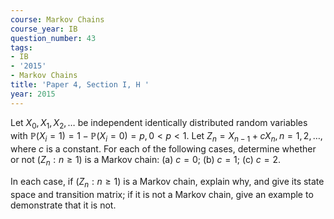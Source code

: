 ```yaml
---
course: Markov Chains
course_year: IB
question_number: 43
tags:
- IB
- '2015'
- Markov Chains
title: 'Paper 4, Section I, H '
year: 2015
---
```




Let $X_{0}, X_{1}, X_{2}, \ldots$ be independent identically distributed random variables with $\mathbb{P}\left(X_{i}=1\right)=1-\mathbb{P}\left(X_{i}=0\right)=p, 0<p<1$. Let $Z_{n}=X_{n-1}+c X_{n}, n=1,2, \ldots$, where $c$ is a constant. For each of the following cases, determine whether or not $\left(Z_{n}: n \geqslant 1\right)$ is a Markov chain:
(a) $c=0$;
(b) $c=1$;
(c) $c=2$.

In each case, if $\left(Z_{n}: n \geqslant 1\right)$ is a Markov chain, explain why, and give its state space and transition matrix; if it is not a Markov chain, give an example to demonstrate that it is not.